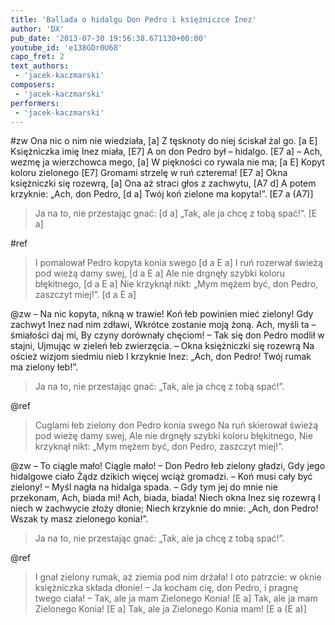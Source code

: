 ```yaml
---
title: 'Ballada o hidalgu Don Pedro i księżniczce Inez'
author: 'DX'
pub_date: '2013-07-30 19:56:38.671130+00:00'
youtube_id: 'e138GDr0U68'
capo_fret: 2
text_authors:
 - 'jacek-kaczmarski'
composers:
 - 'jacek-kaczmarski'
performers:
 - 'jacek-kaczmarski'
---
```


#zw
Ona nic o nim nie wiedziała, [a]
Z tęsknoty do niej ściskał żal go. [a E]
Księżniczka imię Inez miała, [E7]
A on don Pedro był – hidalgo. [E7 a]
– Ach, wezmę ja wierzchowca mego, [a]
W piękności co rywala nie ma; [a E]
Kopyt koloru zielonego [E7]
Gromami strzelę w ruń czterema! [E7 a]
Okna księżniczki się rozewrą, [a]
Ona aż straci głos z zachwytu, [A7 d]
A potem krzyknie: „Ach, don Pedro, [d a]
Twój koń zielone ma kopyta!”. [E7 a (A7)]
>Ja na to, nie przestając gnać: [d a]
>„Tak, ale ja chcę z tobą spać!”. [E a]

#ref
>I pomalował Pedro kopyta konia swego [d a E a]
>I ruń rozerwał świeżą pod wieżą damy swej, [d a E a]
>Ale nie drgnęły szybki koloru błękitnego, [d a E a]
>Nie krzyknął nikt: „Mym mężem być, don Pedro, zaszczyt miej!”. [d a E a]

@zw
– Na nic kopyta, nikną w trawie!
Koń łeb powinien mieć zielony!
Gdy zachwyt Inez nad nim zdławi,
Wkrótce zostanie moją żoną.
Ach, myśli ta – śmiałości daj mi,
By czyny dorównały chęciom! –
Tak się don Pedro modlił w stajni,
Ujmując w zieleń łeb zwierzęcia.
– Okna księżniczki się rozewrą
Na oścież wizjom siedmiu nieb
I krzyknie Inez: „Ach, don Pedro!
Twój rumak ma zielony łeb!”.
>Ja na to, nie przestając gnać:
>„Tak, ale ja chcę z tobą spać!”.

@ref
>Cuglami łeb zielony don Pedro konia swego
>Na ruń skierował świeżą pod wieżę damy swej,
>Ale nie drgnęły szybki koloru błękitnego,
>Nie krzyknął nikt: „Mym mężem być, don Pedro, zaszczyt miej!”.

@zw
– To ciągle mało! Ciągle mało! –
Don Pedro łeb zielony gładzi,
Gdy jego hidalgowe ciało
Żądz dzikich więcej wciąż gromadzi.
– Koń musi cały być zielony! –
Myśl nagła na hidalga spada. –
Gdy tym jej do mnie nie przekonam,
Ach, biada mi! Ach, biada, biada!
Niech okna Inez się rozewrą
I niech w zachwycie złoży dłonie;
Niech krzyknie do mnie: „Ach, don Pedro!
Wszak ty masz zielonego konia!”.
>Ja na to, nie przestając gnać:
>„Tak, ale ja chcę z tobą spać!”.

@ref
>I gnał zielony rumak, aż ziemia pod nim drżała!
>I oto patrzcie: w oknie księżniczka składa dłonie!
>– Ja kocham cię, don Pedro, i pragnę twego ciała!
>– Tak, ale ja mam Zielonego Konia! [E a]
>Tak, ale ja mam Zielonego Konia! [E a]
>Tak, ale ja Zielonego Konia mam! [E a (E a)]